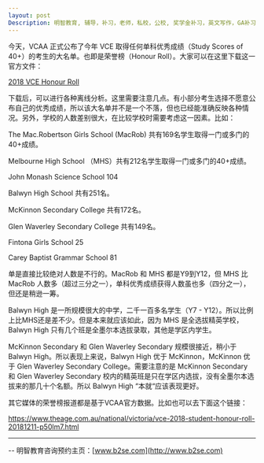 ```yaml
---
layout: post
Description: 明智教育, 辅导，补习，老师，私校，公校, 奖学金补习，英文写作，GA补习辅导，大学选择，工作规划，从业规划，天才儿童是浮云，澳洲学生挫折教育，儿童空间推理，空间理解能力， 自我观对学习成绩的影响，Scholarship Tutoring, General Ability, Numerical Reasoning, Verbal Reasoning Tutoring, Writing, Universities Selection, Career Education, Career Advisors, Guidance, Melbourne Private Schools, Selective Schools, Writing tutoring, Interviews tutoring, Resume Writing, Spatial skills, Failures help gifted children，Critical and creative thinking involves reasoning, using and analysing evidence, and applying knowledge to find creative solutions to complex problems；Verbal Reasoning, Decision Making, Quantitative Reasoning, Abstract Reasoning, Situational Judgement, self-concept and school results, school marks, gender differences in STEM subjects, 
---
```


今天，VCAA 正式公布了今年 VCE 取得任何单科优秀成绩（Study Scores of 40+）的考生的大名单。也即是荣誉榜（Honour Roll）。大家可以在这里下载这一官方文件：

[2018 VCE Honour Roll](https://www.vcaa.vic.edu.au/Documents/high40plus/2018/2018_Students_40_plus.xlsx)

下载后，可以进行各种离线分析。这里需要注意几点。有小部分考生选择不愿意公布自己的优秀成绩，所以该大名单并不是一个不落，但也已经能准确反映各种情况。另外，学校的人数差别很大，在比较学校时需要考虑这一因素。比如：

The Mac.Robertson Girls School (MacRob) 共有169名学生取得一门或多门的40+成绩。

Melbourne High School （MHS）共有212名学生取得一门或多门的40+成绩。

John Monash Science School 104

Balwyn High School 共有251名。

McKinnon Secondary College 共有172名。

Glen Waverley Secondary College 共有149名。

Fintona Girls School 25

Carey Baptist Grammar School 81

单是直接比较绝对人数是不行的。MacRob 和 MHS 都是Y9到Y12，但 MHS 比 MacRob 人数多（超过三分之一），单科优秀成绩获得人数虽也多（四分之一），但还是稍逊一筹。

Balwyn High 是一所规模很大的中学，二千一百多名学生（Y7 - Y12）。所以比例上比MHS还是差不少。但是本来就应该如此，因为 MHS 是全选拔精英学校，Balwyn High 只有几个班是全墨尔本选拔录取，其他是学区内学生。

McKinnon Secondary 和 Glen Waverley Secondary 规模很接近，稍小于 Balwyn High。所以表现上来说，Balwyn High 优于 McKinnon，McKinnon 优于 Glen Waverley Secondary College。需要注意的是 McKinnon Secondary 和 Glen Waverley Secondary 校内的精英班是只在学区内选拔，没有全墨尔本选拔来的那几十个名额。所以 Balwyn High “本就“应该表现更好。

其它媒体的荣誉榜报道都是基于VCAA官方数据。比如也可以去下面这个链接：

https://www.theage.com.au/national/victoria/vce-2018-student-honour-roll-20181211-p50lm7.html




	
--------
-- 明智教育咨询预约主页：[www.b2se.com](http://www.b2se.com)

